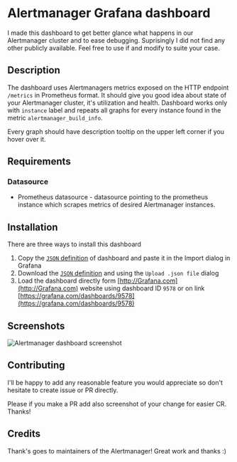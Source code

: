 # Alertmanager Grafana dashboard
I made this dashboard to get better glance what happens in our Alertmanager cluster and to ease debugging. 
Suprisingly I did not find any other publicly available. Feel free to use if and modify to suite your case. 

## Description
The dashboard uses Alertmanagers metrics exposed on the HTTP endpoint `/metrics` in Prometheus format.
It should give you good idea about state of your Alertmanager cluster, it's utilization and health.
Dashboard works only with `instance` label and repeats all graphs for every instance found 
in the metric `alertmanager_build_info`. 

Every graph should have description tooltip on the upper left corner if you hover over it.


## Requirements

### Datasource
- Prometheus datasource - datasource pointing to the prometheus 
instance which scrapes metrics of desired Alertmanager instances.

## Installation
There are three ways to install this dashboard

   1. Copy the [`JSON` definition](https://raw.githubusercontent.com/FUSAKLA/alertmanager-grafana-dashboard/master/dashboard/alertmanager-dashboard.json)
   of dashboard and paste it in the Import dialog in Grafana
   2. Download the [`JSON` definition](https://raw.githubusercontent.com/FUSAKLA/alertmanager-grafana-dashboard/master/dashboard/alertmanager-dashboard.json)
   and using the `Upload .json file` dialog
   3. Load the dashboard directly form [http://Grafana.com](http://Grafana.com) website using
   dashboard ID `9578` or on link [https://grafana.com/dashboards/9578](https://grafana.com/dashboards/9578)


## Screenshots

![Alertmanager dashboard screenshot](https://grafana.com/api/dashboards/9578/images/5970/image)

## Contributing

I'll be happy to add any reasonable feature you would appreciate so don't hesitate to create issue or PR directly. 

Please if you make a PR add also screenshot of your change for easier CR. Thanks!


## Credits

Thank's goes to maintainers of the Alertmanager! 
Great work and thanks :)
